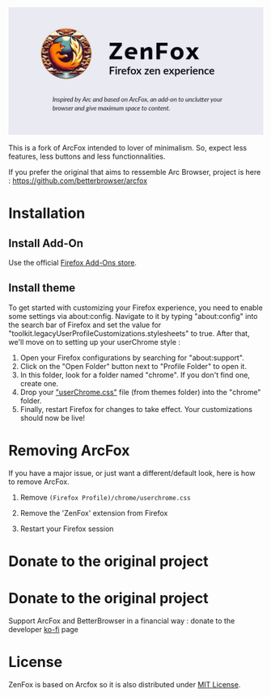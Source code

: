 ![logo](assets/zenfox-repository-open-graph.png)      

This is a fork of ArcFox intended to lover of minimalism.
So, expect less features, less buttons and less functionnalities.

If you prefer the original that aims to ressemble Arc Browser, project is here : https://github.com/betterbrowser/arcfox

# Installation

## Install Add-On

Use the official [Firefox Add-Ons store](https://addons.mozilla.org/firefox/addon/zenfox/).

## Install theme

To get started with customizing your Firefox experience, you need to enable some settings via about:config. Navigate to it by typing "about:config"
into the search bar of Firefox and set the value for "toolkit.legacyUserProfileCustomizations.stylesheets" to true. After that, we'll move on to
setting up your userChrome style :

1. Open your Firefox configurations by searching for "about:support".
2. Click on the "Open Folder" button next to "Profile Folder" to open it.
3. In this folder, look for a folder named "chrome". If you don't find one, create one.
4. Drop your ["userChrome.css"](https://raw.githubusercontent.com/CodeCadim/ZenFox/main/themes/userChrome.css) file (from themes folder) into the "chrome" folder.
5. Finally, restart Firefox for changes to take effect. Your customizations should now be live!

# Removing ArcFox
If you have a major issue, or just want a different/default look, here is how to remove ArcFox.

1. Remove `(Firefox Profile)/chrome/userchrome.css`

2. Remove the 'ZenFox' extension from Firefox

3. Restart your Firefox session

# Donate to the original project

# Donate to the original project

Support ArcFox and BetterBrowser in a financial way : donate to the developer [ko-fi](https://ko-fi.com/nikollesan) page

# License
ZenFox is based on Arcfox so it is also distributed under [MIT License](/LICENSE).
